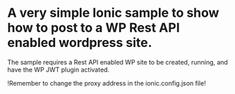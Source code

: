 # A very simple Ionic sample to show how to post to a WP Rest API enabled wordpress site.
The sample requires a Rest API enabled WP site to be created, running, and have the WP JWT plugin activated.

!Remember to change the proxy address in the ionic.config.json file!